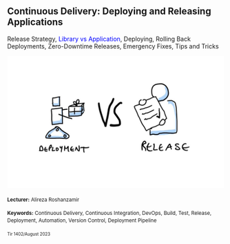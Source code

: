 ## Continuous Delivery: Deploying and Releasing Applications
Release Strategy, <span style="color: blue">Library vs Application</span>, Deploying, Rolling Back Deployments, Zero-Downtime Releases, Emergency Fixes, Tips and Tricks

<img src="assets/deployed-vs-released.jpg" alt="Deployment applies in the domain of the team and means the functionality is introduced in Production while Release is business term that defines functionality being available to an end-user."/>

<small><strong>Lecturer:</strong> Alireza Roshanzamir</small>

<small><strong>Keywords:</strong> Continuous Delivery, Continuous Integration, DevOps, Build, Test, Release, Deployment, Automation, Version Control, Deployment Pipeline</small>

<small><small> Tir 1402/August 2023</small></small>
